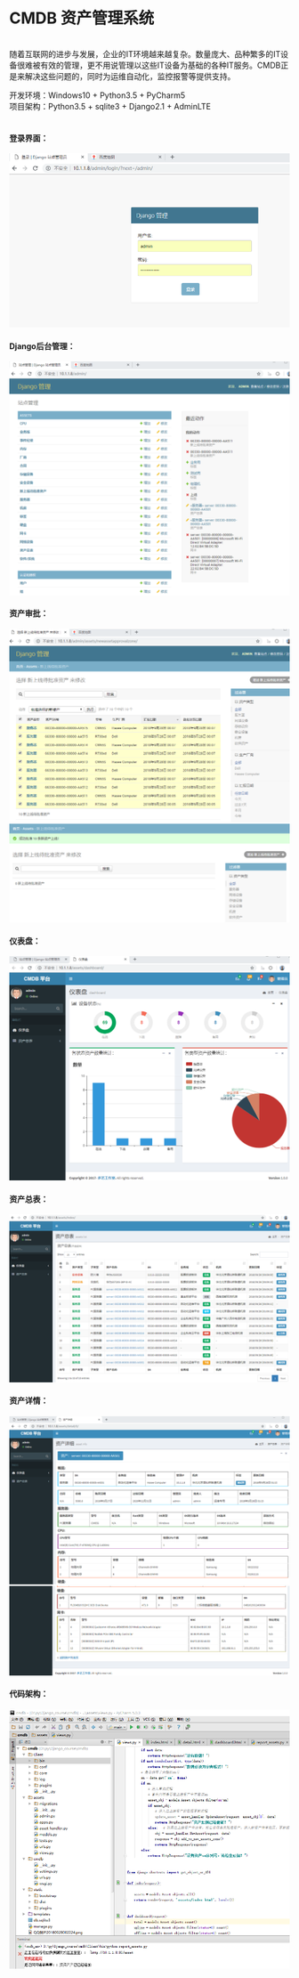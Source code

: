 # CMDB 资产管理系统



<br>
随着互联网的进步与发展，企业的IT环境越来越复杂。数量庞大、品种繁多的IT设备很难被有效的管理，更不用说管理以这些IT设备为基础的各种IT服务。CMDB正是来解决这些问题的，同时为运维自动化，监控报警等提供支持。

开发环境：Windows10 + Python3.5 + PyCharm5<br>
项目架构：Python3.5 + sqlite3 + Django2.1 + AdminLTE  
<br>

#### 登录界面：
![P20180928002224.png](/img/P20180928002224.png)


#### Django后台管理：
![P20180928002341.png](/img/P20180928002341.png)  


#### 资产审批：
![P20180928002444.png](/img/P20180928002444.png)
![P20180928002515.png](/img/P20180928002515.png)


#### 仪表盘：
![P20180928010934.png](/img/P20180928010934.png)


#### 资产总表：
![P20180928011206.png](/img/P20180928011206.png)


#### 资产详情：
![P20180928011648.png](/img/P20180928011648.png)
![P20180928011653.png](/img/P20180928011653.png)


#### 代码架构：

![P20180928011927.png](/img/P20180928011927.png)
